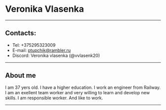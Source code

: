 # Veronika Vlasenka
***
## Contacts:
* Tel: +375295323009
* E-mail: ptupchik@rambler.ru
* Discord: Veronika vlasenka (@vvlasenk20)
***
## About me
I am 37 yers old. I have a higher education. 
I work an engineer from Railway. I am an
exellent team worker and very willing to learn 
and develop new skills. I am responsible 
worker. And like to work.
***
